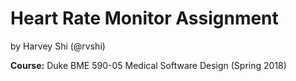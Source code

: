 # Heart Rate Monitor Assignment

by Harvey Shi (@rvshi)

__Course:__ Duke BME 590-05 Medical Software Design (Spring 2018)
